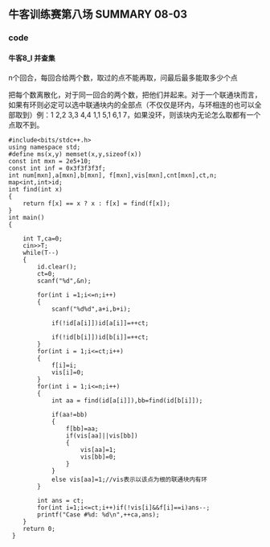 ## 牛客训练赛第八场 SUMMARY 08-03

### code

#### 牛客8_I 并查集

n个回合，每回合给两个数，取过的点不能再取，问最后最多能取多少个点

把每个数离散化，对于同一回合的两个数，把他们并起来。对于一个联通块而言，如果有环则必定可以选中联通块内的全部点（不仅仅是环内，与环相连的也可以全部取到）例：1 2,2 3,3 4,4 1,1 5,1 6,1 7，如果没环，则该块内无论怎么取都有一个点取不到。

```
#include<bits/stdc++.h>
using namespace std;
#define ms(x,y) memset(x,y,sizeof(x))
const int mxn = 2e5+10;
const int inf = 0x3f3f3f3f;
int num[mxn],a[mxn],b[mxn], f[mxn],vis[mxn],cnt[mxn],ct,n;
map<int,int>id;
int find(int x)
{
	return f[x] == x ? x : f[x] = find(f[x]);
}
int main()
{
   
    int T,ca=0;
    cin>>T;
    while(T--)
    {
        id.clear();
        ct=0;
        scanf("%d",&n);
       
        for(int i =1;i<=n;i++)
        {
            scanf("%d%d",a+i,b+i);
             
            if(!id[a[i]])id[a[i]]=++ct;
             
            if(!id[b[i]])id[b[i]]=++ct;
        }
        for(int i = 1;i<=ct;i++)
		{
			f[i]=i;
			vis[i]=0;
		} 
        for(int i = 1;i<=n;i++)
        {
        	int aa = find(id[a[i]]),bb=find(id[b[i]]);
        	
        	if(aa!=bb)
        	{
        		f[bb]=aa;
        		if(vis[aa]||vis[bb])
        		{
        			vis[aa]=1;
        			vis[bb]=0;
				}
			}
			else vis[aa]=1;//vis表示以该点为根的联通块内有环 
		}
		
        int ans = ct;
        for(int i=1;i<=ct;i++)if(!vis[i]&&f[i]==i)ans--;
        printf("Case #%d: %d\n",++ca,ans);
    }
    return 0;
 }
```